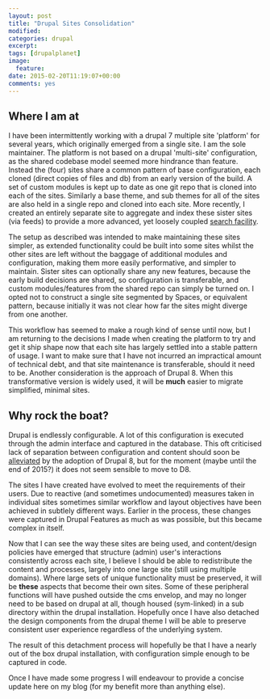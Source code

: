 ```yaml
---
layout: post
title: "Drupal Sites Consolidation"
modified:
categories: drupal
excerpt:
tags: [drupalplanet]
image:
  feature:
date: 2015-02-20T11:19:07+00:00
comments: yes
---
```


## Where I am at

I have been intermittently working with a drupal 7 multiple site 'platform' for several years, which originally emerged from a single site. I am the sole maintainer. The platform is not based on a drupal 'multi-site' configuration, as the shared codebase model seemed more hindrance than feature. Instead the (four) sites share a common pattern of base configuration, each cloned (direct copies of files and db) from an early version of the build. A set of custom modules is kept up to date as one git repo that is cloned into each of the sites. Similarly a base theme, and sub themes for all of the sites are also held in a single repo and cloned into each site. More recently, I created an entirely separate site to aggregate and index these sister sites (via feeds) to provide a more advanced, yet loosely coupled [search facility](https://github.com/fxplus/search_apex).

The setup as described was intended to make maintaining these sites simpler, as extended functionality could be built into some sites whilst the other sites are left without the baggage of additional modules and configuration, making them more easily performative, and simpler to maintain. Sister sites can optionally share any new features, because the early build decisions are shared, so configuration is transferable, and custom modules/features from the shared repo can simply be turned on. I opted not to construct a single site segmented by Spaces, or equivalent pattern, because initially it was not clear how far the sites might diverge from one another.

This workflow has seemed to make a rough kind of sense until now, but I am returning to the decisions I made when creating the platform to try and get it ship shape now that each site has largely settled into a stable pattern of usage. I want to make sure that I have not incurred an impractical amount of technical debt, and that site maintenance is transferable, should it need to be. Another consideration is the approach of Drupal 8. When this transformative version is widely used, it will be **much** easier to migrate simplified, minimal sites. 

## Why rock the boat?

Drupal is endlessly configurable. A lot of this configuration is executed through the admin interface and captured in the database. This oft criticised lack of separation between configuration and content should soon be [alleviated](https://www.drupal.org/documentation/administer/config) by the adoption of Drupal 8, but for the moment (maybe until the end of 2015?) it does not seem sensible to move to D8.

The sites I have created have evolved to meet the requirements of their users. Due to reactive (and sometimes undocumented) measures taken in individual sites sometimes similar workflow and layout objectives have been achieved in subtlely different ways. Earlier in the process, these changes were captured in Drupal Features as much as was possible, but this became complex in itself.

Now that I can see the way these sites are being used, and content/design policies have emerged that structure (admin) user's interactions consistently across each site, I believe I should be able to redistribute the content and processes, largely into one large site (still using multiple domains). Where large sets of unique functionality must be preserved, it will be **these** aspects that become their own sites. Some of these peripheral functions will have pushed outside the cms envelop, and may no longer need to be based on drupal at all, though housed (sym-linked) in a sub directory within the drupal installation. Hopefully once I have also detached the design components from the drupal theme I will be able to preserve consistent user experience regardless of the underlying system.

The result of this detachment process will hopefully be that I have a nearly out of the box drupal installation, with configuration simple enough to be captured in code.

Once I have made some progress I will endeavour to provide a concise update here on my blog (for my benefit more than anything else).

